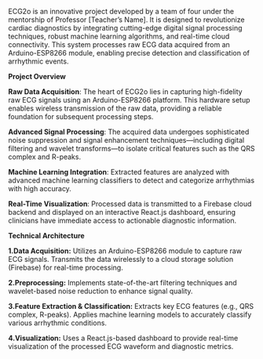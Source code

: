 ECG2o is an innovative project developed by a team of four under the mentorship of Professor [Teacher’s Name]. It is designed to revolutionize cardiac diagnostics by integrating cutting-edge digital signal processing techniques, robust machine learning algorithms, and real-time cloud connectivity. This system processes raw ECG data acquired from an Arduino-ESP8266 module, enabling precise detection and classification of arrhythmic events.


**Project Overview**

**Raw Data Acquisition**: The heart of ECG2o lies in capturing high-fidelity raw ECG signals using an Arduino-ESP8266 platform. This hardware setup enables wireless transmission of the raw data, providing a reliable foundation for subsequent processing steps.

**Advanced Signal Processing**: The acquired data undergoes sophisticated noise suppression and signal enhancement techniques—including digital filtering and wavelet transforms—to isolate critical features such as the QRS complex and R-peaks.

**Machine Learning Integration**: Extracted features are analyzed with advanced machine learning classifiers to detect and categorize arrhythmias with high accuracy.

**Real-Time Visualization**: Processed data is transmitted to a Firebase cloud backend and displayed on an interactive React.js dashboard, ensuring clinicians have immediate access to actionable diagnostic information.


**Technical Architecture**

**1.Data Acquisition:**
Utilizes an Arduino-ESP8266 module to capture raw ECG signals.
Transmits the data wirelessly to a cloud storage solution (Firebase) for real-time processing.

**2.Preprocessing:**
Implements state-of-the-art filtering techniques and wavelet-based noise reduction to enhance signal quality.

**3.Feature Extraction & Classification:**
Extracts key ECG features (e.g., QRS complex, R-peaks).
Applies machine learning models to accurately classify various arrhythmic conditions.

**4.Visualization:**
Uses a React.js-based dashboard to provide real-time visualization of the processed ECG waveform and diagnostic metrics.
